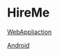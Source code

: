 # HireMe

[WebAppliaction](https://github.com/FabrizioFinta/HireMe_WebApp) 



[Android](https://github.com/RedRiot/HireMe_Android)
